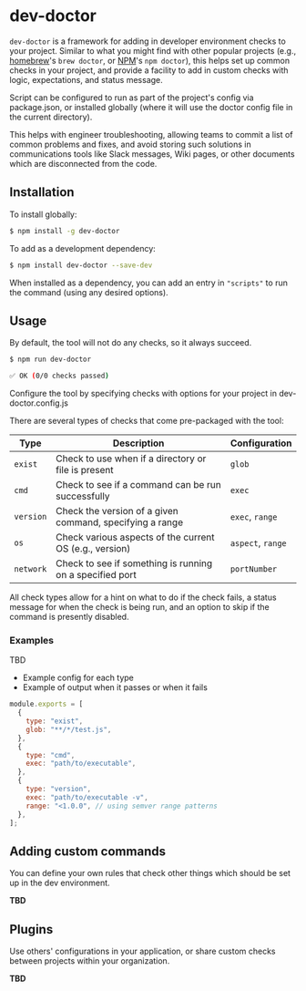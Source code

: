 # dev-doctor

`dev-doctor` is a framework for adding in developer environment checks to your project. Similar to what
you might find with other popular projects (e.g., [homebrew](https://brew.sh)'s `brew doctor`, or [NPM](https://www.npmjs.com)'s `npm doctor`), this helps set up common checks in your project, and provide a
facility to add in custom checks with logic, expectations, and status message.

Script can be configured to run as part of the project's config via package.json, or installed globally
(where it will use the doctor config file in the current directory).

This helps with engineer troubleshooting, allowing teams to commit a list of common problems and fixes,
and avoid storing such solutions in communications tools like Slack messages, Wiki pages, or other
documents which are disconnected from the code.

## Installation

To install globally:

```sh
$ npm install -g dev-doctor
```

To add as a development dependency:

```sh
$ npm install dev-doctor --save-dev
```

When installed as a dependency, you can add an entry in `"scripts"` to run the command (using any
desired options).

## Usage

By default, the tool will not do any checks, so it always succeed.

```sh
$ npm run dev-doctor

✅ OK (0/0 checks passed)
```

Configure the tool by specifying checks with options for your project in dev-doctor.config.js

There are several types of checks that come pre-packaged with the tool:

| Type      | Description                                              | Configuration     |
| --------- | -------------------------------------------------------- | ----------------- |
| `exist`   | Check to use when if a directory or file is present      | `glob`            |
| `cmd`     | Check to see if a command can be run successfully        | `exec`            |
| `version` | Check the version of a given command, specifying a range | `exec`, `range`   |
| `os`      | Check various aspects of the current OS (e.g., version)  | `aspect`, `range` |
| `network` | Check to see if something is running on a specified port | `portNumber`      |

All check types allow for a hint on what to do if the check fails, a status message for when the
check is being run, and an option to skip if the command is presently disabled.

### Examples

TBD

- Example config for each type
- Example of output when it passes or when it fails

```js
module.exports = [
  {
    type: "exist",
    glob: "**/*/test.js",
  },
  {
    type: "cmd",
    exec: "path/to/executable",
  },
  {
    type: "version",
    exec: "path/to/executable -v",
    range: "<1.0.0", // using semver range patterns
  },
];
```

## Adding custom commands

You can define your own rules that check other things which should be set up in the dev environment.

**TBD**

## Plugins

Use others' configurations in your application, or share custom checks between projects within your
organization.

**TBD**
